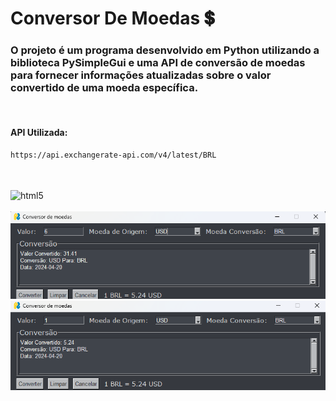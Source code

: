 # Conversor De Moedas 💲
### O projeto é um programa desenvolvido em Python utilizando a biblioteca PySimpleGui e uma API de conversão de moedas para fornecer informações atualizadas sobre o valor convertido de uma moeda específica.


<br>

#### API Utilizada:
```text
https://api.exchangerate-api.com/v4/latest/BRL
```

<br>

<div style="display: inline_block"><br/>
  <img align="center" alt="html5" src="https://img.shields.io/badge/Python-3776AB?style=for-the-badge&logo=python&logoColor=white">
</div>

<br>

<div style="display: inline_block">
  <img src="https://github.com/Luwix/ConversorDeMoedas/blob/main/conversor.png">

  <img src="https://github.com/Luwix/ConversorDeMoedas/blob/main/conversor22.png">
</div>

